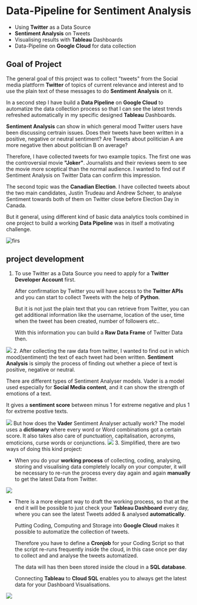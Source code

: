 # Data-Pipeline for Sentiment Analysis 
* Using **Twitter** as a Data Source
* **Sentiment Analysis** on Tweets 
* Visualising  results with **Tableau** Dashboards
* Data-Pipeline  on **Google Cloud** for data collection

## Goal of Project
The general goal of this project was to collect "tweets" from the Social media plattform **Twitter** of topics of current relevance and interest and to use the plain text of these messages to do **Sentiment Analysis** on it.  

In a second step I have build a **Data Pipeline** on **Google Cloud** to automatize the data collection process so that I can see the latest trends refreshed automatically in my specific designed **Tableau** Dashboards. 

**Sentiment Analysis** can show in which general mood Twitter users have been discussing certrain issues. Does their tweets have been written in a positive, negative or neutral sentiment? Are Tweets about politician A are more negative then about politician B on average?

Therefore, I have collected tweets for two example topics. The first one was the controversial movie **"Joker"**.  Journalists and their reviews seem to see the movie more sceptical than the normal audience. I wanted to find out if Sentiment Analysis on Twitter Data can confirm this impression.

The second topic was the **Canadian Election**. I have collected tweets about the two main candidates, Justin Trudeau and Andrew Scheer, to analyse Sentiment towards both of them on Twitter close before Election Day in Canada.

But it general, using different kind of basic data analytics tools combined in one project to build a working **Data Pipeline** was in itself a motivating challenge.

![firs](https://lh3.googleusercontent.com/lD2WHSILNvjtOBTY_WpfTdfCsZxRAn2a4LuejieCSPeTdfJqj7MTlJT93FkGLsU2uZghg88K98NbjY4DVA4SC2qlR3jd7s5ZO-UjTkNZ1gj-GtEZsAC7u9SOIrER338tKP_Vvw8yJmrikkknhkgpp1co7r6Cw1zYn2OcV6_5lW9lCFyc2HmQaSbKpIc0PJPjkNfYdK_kasMioIYwgB6DLXbNSbl5ykLUoKeXLUdAvSqiAkfzbrUiJIVkMTqRyXiAstkYVfpVZJK2abyrsIgIBYqX_Ug-oysVgSobu4cs0lr_qO3O4XLCsSLSQwUPoni34jHTp1T95vSBUKXHRF3mLInT1qQrEG9LvQZc7qUcXbMPm9hioAxCq4piXF8p1ehWBhi3cC7KL_07ZtWcsawkPGUTl91WELmkGJRZ2JFFax1Lcdc0fJTLOuF50A6nZOQAJUj0eGyZc29kP9FNUqVfyZUtvuTSW3ZpcAN3OdO22jX2nEuuvZOeIk_yzg5m8icygSVcKzelGbrTvL8EZsz6reMmU8c0m7e9GAqbi7tjzKyexJWBpPk3Gmaabpsbuo83baufMtC7Jl_0bripUIdzUD_4R_YBN4hQdx5I8fbU0V9alriSktsXcFxS1qztJ5pqaxJiRIwJOo2ePXwACbwChCPPVHMT5_P1Gvt6VxbsgmDblKpguUm8=w1166-h654-no)


## project development

1. To use Twitter as a Data Source you need to apply for a **Twitter Developer Account** first.  

	After confirmation by Twitter you will have access to the **Twitter APIs** and you can start to collect Tweets with the help of **Python**.
	
	But it is not just the plain text that you can retrieve from Twitter, you can get additional information like the username, location of the user, time when the tweet has been created, number of followers etc.. 
	
	With this information you can build a **Raw Data Frame** of Twitter Data then.






![](https://lh3.googleusercontent.com/oHtGLqLq3u2g7AN8m0Occ7VjraBPOexbFHLi8Gx-DB-kdp1lxsS2OItvtOG84VlmD_isBDKTmg8uA3jnKzRWl4npB_PNvhtXthlALlQB2y7EBYchwK6GnADC8K9bj96yLL3P0n2Z1A4mdhEpkJQzD5YwdrqWqDHHLEms7LWKk8uzxMEeLIWZbtttDl0S_W4-e5k0LBKjV5dhJyP2HXzqtrEit3weK9I0UWFYaOTSmMtsY5bLLvpbEI4NaG-GU5SO_4SCZH0E-BrkI-fqYVrAxN1ukOY-nqLFC2bxeuUsbzQyP7mUV75gUBNsrgR8OzaUb5BgLaWlgOeeJXoa9f3-IrhdUJPtITWiDS4OcM8IUL7tRNJUWqNktl4xSjbuub7NCdxXACAQLObPkF7EymLyl8DLNYCCA0RiksigOK7fAfk-1zh56_NJAZ9uIu9JDnK__XakkTmgP9CL6e0G1S-J9meCEu_hYGZM64lmEapF3tVh7ctOVoGXy5bDNbkOpnYxEQqBPnmGF1arb8hre94g12E0U7NWqEeKmIEBTL3ZxUD3tJkdQopBBg9kiUAEzR5E9t9TuBAJry5BaQ0HUp7XFIt7z2kpkvoxGvJBXwEUBZJj_Egggd5N1ZTckFbwanCPlMEVrUuXhenFX6y4rzQQhX4wwflh_4Tz7toM246dK6CKu7IaUBhA=w1166-h654-no)
2. After collecting the raw data from twitter, I wanted to find out in which mood(sentiment) the text of each tweet had been written. 
**Sentiment Analysis** is simply the process of finding out whether a piece of text is positive, negative or neutral.

There are different types of Sentiment Analyser models.
Vader is a model used especially for **Social Media content**, and it can show the strength of emotions of a text.

It gives a **sentiment score** between minus 1 for extreme negative and plus 1 for extreme postive texts.

![](https://lh3.googleusercontent.com/DgA8AWBuQi29HocfMPnTnCB7B4OTj2n6MyjmcyXOsdkSbQqb-6C-6mDN1_AIrSdp7evtTeGNxbbuukazpli38WOrsuRAmPKx9csWEM-k6-1uDjHRpu-cSCunBwmW7s9j46bzi8ak5WnHP7vkKt7mAAJvTdVzKWesT4ugpq5S4jGbEqwQ9HPocJnYC9eawAMeOYyj2A5Ew9eFQMTg16aGjgXJkbDp1B_YK4akj-ta--KAaUA4H0V4Jv-pmQ6bOcAV8QwGWyCx67OSgnIeLAQQVPWITsz3SlzaiHle9rbzs5FpLy5xcWToRhof7Ad_5c1kxwSyzc805WALHO5tOoN-LPTmGFKAIiAbqoxp5D-HwbK6eYX-Nh-NGd8waN2FxzJ7BOM6B9BNUS4-HcOLdROi7UQvBEQ-HPRTcf5Qimwi_DPbJbmtFPMkGZVqX7vml3m9QCs0wJi_hjxD3qStHztnM3uHzAW8syY6ojQmYeCiBrWD8GKPRJUoKhSZDaXFIXHWddAY16_fPuAw-wtvQYjakPA7Ux707n0s2rRLHQResFU6dvanwqX9CX7panhBvv21fhr4kHK_52dVzEReCwFCcMh0xV0r2TQyLjiGQ-x59gEayA6rdSjcTbCEs2ZWxH915sunzuxVTMShg3i3iFj-ll6W4oOkbOGOUb8_lWlRWFkkO88M82a7=w1172-h654-no)
	But how does the **Vader** Sentiment Analyser actually work? The model  uses a **dictionary** where every word or Word combinations got a certain score. It also takes also care of punctuation, capitalisation, acronyms, emoticions, curse words or conjunctions.
![](https://lh3.googleusercontent.com/-P7o-Rfg--dbjS98CHYc9vLO3DYyTlorZ1RHrlZtcLouWqPvQl5NTT03RFC50INUO4zh8NhYS40R7X8S6Nh6Zmu5NrDu3JoAthWYG586KNNotclduTgy06_OTX7iriFXo6uBcexmlTYOoZ1XjIWsgCrEu1MAwTPXaBaoTK-EFXdOT3m2UYNg2SWUtFt_iATw_DWWVW8WVBCOfI7gdY-JxNAnSL0WmVj6ER7ANynuvQjTBmfCNi501dnEharpZRsP6WukiEj9DnSakG3Se6pFLk55BS1BhOW3EmQa3NLjSmSFsqbWiRMpzB5DbNUxuRQ9K3O_uPTGiNQjz4Nzug7AU4KcdRzKAr1vvq-G0aBLAa9hWP7zJQMrVm06eJDKV3BxHRnclwH_xU6gmc1LOQJe_DXLEzsYhA_PKfERC5kp59MTZRpT00tMow00uuOtnbrQCbzO7YREYw-Ov5S2gEch3OxT0u4jlrTzzWxWBqO4_UNjhnFs-8djNtszeBAUQAj_hB0WlqZb4tzWAo_z1-d2r1so_8aO8_0Gi2K5yzWaI0g2SriB6qPdW-Lwvx4wHdEDldwmuCpd3ZILHjej-ySv6KtbSZF045uOQhVJr-SVcyG_nb3ySgwH7pszTBiQUq5RGbX4gHTwZOY0u0dITPZHOXox8aIicrJrBBiLbz-vD1K5bTiExjhl=w1160-h654-no)
3. Simplified, there are two ways of doing this kind project:

* When you do your **working process** of collecting, coding, analysing, 	storing and visualising data completely locally on your computer, it will be necessary to re-run the process every day again and again **manually** to get the latest Data from Twitter.

![
](https://lh3.googleusercontent.com/lFfHVv2lUmyYR7G0V248mSNEKH-jMrj47-M3ZHMKPuuXtjtxpG2ZJfYb8T4vV5iAEZDzkboOKAZoJEHt3fl3maLmq4wetDfn88_rQJHMvau_RQjFtSUtANKBPQ2EWxWgfF3LheW893xMTFS92SF5c7F5XeN9GoB_Oxo_YSGqTFO7uJfSxcJP1ULJiQuDEACG-mWhz2dpl2e6vXXNXUZzEZgvZwjnv3wKDK915yUJLNDa8IU9AdK2GW66ZPazb09SZNnO_cPBlTMyF3f7hBKTuNhYNUL3Vbtqjt-zZlrvFMLnMAQIAWSWWZvCo75bqnahl6HtRSu96_fXep6rHHRc7cOXO9tfbW8I2aKuJOEWlMyVdkMSKQhjaORf_PewxZe4aE5IGVelKBTWrHUfayW6gZmMJc6ue3CBCGpszXIbPznfhnB6CAJFFZW7E0J-lwmS6qa1ww91nwuWNFDOjvlPnIX57uI-EjNAXpcTxkyNgQ5fAGdkXaZ0mRLNasNZZxHEreU04zxQybvzzfWVMkPMO_U3DYgCgZph6zftkZlSmJJPxiGg7xPLtGDh2UdQxYoxUKQayzPKCOvSIcggvaW3cdHj8bu5F5mmpscg7xtebMgB0DRz9WSwwSKJuMzxjUgloNFb8RKbLQ9YN6cR26hSXaJ2ZXXHdFmKEdrIQpm72tesv-_Jci1d=w1186-h654-no)
* There is a more elegant way to draft the working process, so that at the end it will be possible to just check your **Tableau Dashboard** every day, where you can see the latest Tweets added & analysed **automatically**.

	Putting Coding, Computing and Storage into **Google Cloud** makes it possible to automatize the collection of tweets. 
	
	Therefore you have to define a **Cronjob** for your Coding Script so that the script re-runs frequently inside the cloud, in this case once per day to collect and and analyse the tweets automatized.
	
	The data will has then been stored inside the cloud in a **SQL database**. 
	
	Connecting **Tableau** to **Cloud SQL** enables you to always get the latest data for your Dashboard Visualisations.


![](https://lh3.googleusercontent.com/ZTifa0hyLjltTYnBbNKsrat7tJfW-Z2JfIsx2V5Nj4LEkrN6UfS8Eeope5X5HesjRZ88zPK-pQXjk7xl3Oz_Lpwtf7RPecDXfYAXK2Fda-PqSV7_Ykwycuo0DtpjH182gCaSTrqzZ_yF6Bd3Q_V-4n9l1XaWiZvnHrvq1UCdojfFKm2Y50tRsLcGeVaM4vT0eXBJurqQrMWB28p-Jl2NZ_pRCh7isPlxo5WetKib0uOE5xf1TBxkQXjAmueuJh1WNUlU7wartYNgwcRKyeKRSW0qsB4aGTfYJ_zVx0DfzvBsn-zomIKr7UB1jDfGAzmNxQisek7ljB4W3RLmoJxt5UANHMLD-hnWIC3FqvJOVoXEmwsh1hrd6kklWTTZhSumHwCg10lgDNS_rDAhVW6hbBNJN0IAOp9ap4WMwzGhnZOE1MIXMcWPJvIBmvyxakhYPkgk_d-AXHfDtIRzqqVjEcQwcZHWzpedQrlCBxJhAnREep9i-DAiAjXKHLRxkzKNyspxjN5d4fe4S-3W6eSDL5pdyH1NOdE03jkZHnq_idY87iRF_m9TWDEQoOvJ2_LXzG-LcLgjDG9WgpURoYz6dHMdf4fX_g8ousoam4Bc-NHGX2MT24tB1wCxioCaIPHuBKwFq0rJ_UkMXEPuLuenC0_vqsgrt1WuosqV5IxRrpPV19-VT59o=w1180-h654-no)


